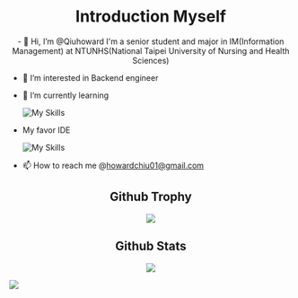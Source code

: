 <h1 align="center">Introduction Myself</h1>
<p align="center">
- 👋 Hi, I’m @Qiuhoward I'm a senior student and major in IM(Information Management) at NTUNHS(National Taipei University of Nursing and Health Sciences)

 -    👀 I’m interested in Backend engineer
     
  
 -   🌱 I’m currently learning 
     
 
     ![My Skills](https://skillicons.dev/icons?i=linux,discord,spring,java,js,react,redis,mysql,docker,git,github,gitlab)
     
-    My favor IDE 
     
     
     ![My Skills](https://skillicons.dev/icons?i=idea,vscode)
- 📫 How to reach me  @howardchiu01@gmail.com
</p>



<h2 align="center">Github Trophy</h2>
<p align="center">
    <img src="https://github-profile-trophy.vercel.app/?username=Qiuhoward&theme=nord&no-frame=true&margin-w=15&margin-h=15" />
</p>

<h2 align="center">Github Stats</h2>
<p align="center">
    <img src="https://github-readme-stats.vercel.app/api?username=Qiuhoward&show_icons=true&theme=nord" />
</p>


![](https://raw.githubusercontent.com/Qiuhoward/Qiuhoward/output/github-contribution-grid-snake.svg)
